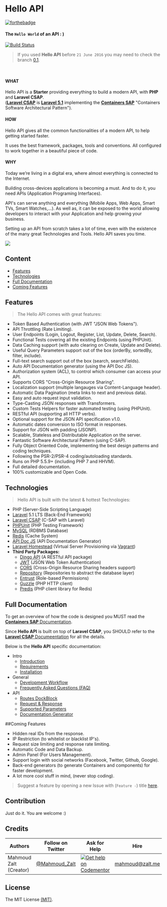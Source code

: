 # Hello API


[![forthebadge](http://forthebadge.com/images/badges/ages-12.svg)](http://www.zalt.me)


#### The `Hello World` of an API : )

[![Build Status](https://travis-ci.org/Mahmoudz/Hello-API.svg?branch=master)](https://travis-ci.org/Mahmoudz/Hello-API)



> If you used **Hello API** before `21 June 2016` you may need to check the branch [0.1](https://github.com/Mahmoudz/Hello-API/tree/release-0.1).

<br>


#### WHAT

Hello API is a **Starter** providing everything to build a modern API, with **PHP** and **Laravel CSAP**.
<br>
(**[Laravel CSAP](https://github.com/Mahmoudz/laravel-csap)** is **[Laravel 5.1](https://github.com/laravel/framework)** implementing the **[Containers SAP](https://github.com/Mahmoudz/Containers-SAP)** "Containers Software Architectural Pattern").

#### HOW

Hello API gives all the common functionalities of a modern API, to help getting started faster.

It uses the best framework, packages, tools and conventions. All configured to work together in a beautiful piece of code.

#### WHY

Today we’re living in a digital era, where almost everything is connected to the Internet.

Building cross-devices applications is becoming a must. And to do it, you need APIs (Application Programing Interfaces).

API's can serve anything and everything (Mobile Apps, Web Apps, Smart TVs, Smart Watches,...).
As well as, it can be exposed to the world allowing developers to interact with your Application and help growing your business.

Setting up an API from scratch takes a lot of time, even with the existence of the many great Technologies and Tools. Hello API saves you time.



![](http://s33.postimg.org/kd4gvx1lb/hello_api.jpg)



## Content

- [Features](#Features)
- [Technologies](#Technologies)
- [Full Documentation](#Documentation)
- [Coming Features](#Coming-Features)



<a name="Features"></a>
## Features

>The Hello API comes with great features:

- Token Based Authentication (with JWT "JSON Web Tokens").
- API Throttling (Rate Limiting).
- User Endpoints (Login, Logout, Register, List, Update, Delete, Search).
- Functional Tests covering all the existing Endpoints (using PHPUnit).
- Data Caching support (with auto clearing on Create, Update and Delete).
- Useful Query Parameters support out of the box (orderBy, sortedBy, filter, include).
- Full-text search support out of the box (search, searchFields).
- Auto API Documentation generator (using the API Doc JS).
- Authorization system (ACL), to control which consumer can access your API.
- Supports CORS "Cross-Origin Resource Sharing".
- Localization support (multiple langauges via Content-Language header).
- Automatic Data Pagination (meta links to next and previous data).
- Easy and auto request input validation.
- Type-Casting JSON responses with Transformers.
- Custom Tests Helpers for faster automated testing (using PHPUnit).
- RESTful API (supporting all HTTP verbs).
- Optional support for the JSON API specification v1.0.
- Automatic dates conversion to ISO format in responses.
- Support for JSON with padding (JSONP).
- Scalable, Stateless and Distributable Application on the server.
- Fantastic Software Architectural Pattern (using C-SAP).
- Fully Object Oriented Code, implementing the best design patterns and coding techniques.
- Following the PSR-2/PSR-4 coding/autoloading standards.
- Runs on PHP 5.5.9+ (including PHP 7 and HHVM).
- Full detailed documentation.
- 100% customizable and Open Code.






<a name="Technologies"></a>
## Technologies

>Hello API is built with the latest & hottest Technologies:

- PHP (Server-Side Scripting Language)
- [Laravel](https://laravel.com/docs/5.1) 5.1 LTS (Back-End Framework)
- [Laravel CSAP](https://github.com/Mahmoudz/laravel-csap) (C-SAP with Laravel)
- [PHPUnit](https://phpunit.de/) (PHP Testing Framework)
- [MySQL](https://www.mysql.com/) (RDBMS Database)
- [Redis](http://redis.io/) (Cache System)
- [API Doc JS](http://apidocjs.com/) (API Documentation Generator)
- [Laravel Homestead](https://laravel.com/docs/homestead) (Virtual Server Provisioning via [Vagrant](https://www.vagrantup.com/))
- **Third Party Packages:**
	- [Dingo API](https://github.com/dingo/api) (A RESTful API package)
	- [JWT](https://github.com/tymondesigns/jwt-auth) (JSON Web Token Authentication)
	- [CORS](https://github.com/barryvdh/laravel-cors) (Cross-Origin Resource Sharing headers support)
	- [Repository](https://github.com/andersao/l5-repository) (Repositories to abstract the database layer)
	- [Entrust](https://github.com/Zizaco/entrust) (Role-based Permissions)
	- [Guzzle](http://docs.guzzlephp.org/en/latest/) (PHP HTTP client)
	- [Predis](https://packagist.org/packages/predis/predis) (PHP client library for Redis)






<a name="Documentation"></a>
## Full Documentation

To get an overview of how the code is designed you MUST read the [**Containers SAP** Documentation](https://github.com/Mahmoudz/Containers-SAP).

Since **Hello API** is built on top of **Laravel CSAP**, you SHOULD refer to the [**Laravel CSAP** Documeentation](https://laravel-csap.readme.io/docs/introduction) for all the details.

Below is the **Hello API** specific documentation:

* Intro
	* [Introduction](https://github.com/Mahmoudz/Hello-API/wiki/Home#introduction)
	* [Requirements](https://github.com/Mahmoudz/Hello-API/wiki/Home#requirements)
	* [Installation](https://github.com/Mahmoudz/Hello-API/wiki/Home#installation)
* General
	* [Development Workflow](https://github.com/Mahmoudz/Hello-API/wiki/Development-Workflow)
	* [Frequently Asked Questions (FAQ)](https://github.com/Mahmoudz/Hello-API/wiki/FAQ)
* API
	* [Routes DockBlock](https://github.com/Mahmoudz/Hello-API/wiki/Routes-DockBlock)
	* [Request & Response](https://github.com/Mahmoudz/Hello-API/wiki/API-Request-and-Response)
	* [Supported Parameters](https://github.com/Mahmoudz/Hello-API/wiki/API-Parameters)
	* [Documentation Generator](https://github.com/Mahmoudz/Hello-API/wiki/API-Doc-Generator)

	
	

<a name="Coming-Features"></a>
##Coming Features

- Hidden real IDs from the response.
- IP Restriction (to whitelist or blacklist IP's).
- Request size limiting and response rate limiting.
- Automatic Code and Data Backup.
- Admin Panel (For Users Management).
- Support login with social networks (Facebook, Twitter, Github, Google).
- Back-end generators (to generate Containers and components) for faster development.
- A lot more cool stuff in mind, (never stop coding).

> Suggest a feature by opening a new Issue with (`Feature -`) title [here](https://github.com/Mahmoudz/Hello-API/issues).





## Contribution
Just do it. You are welcome :)






## Credits

| Authors                | Follow on Twitter                                 | Ask for Help                                                                                                          | Hire            |
|------------------------|---------------------------------------------------|-----------------------------------------------------------------------------------------------------------------------|-----------------|
| Mahmoud Zalt (Creator) | [@Mahmoud_Zalt](https://twitter.com/Mahmoud_Zalt) | [![Get help on Codementor](https://cdn.codementor.io/badges/get_help_github.svg)](https://www.codementor.io/mahmoudz) | mahmoud@zalt.me |

## License

The MIT License [(MIT)](https://github.com/Mahmoudz/Hello-API/blob/master/LICENSE).








